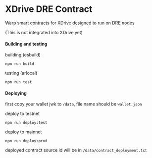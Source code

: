 # XDrive DRE Contract
Warp smart contracts for XDrive designed to run on DRE nodes

(This is not integrated into XDrive yet)

#### Building and testing
building (esbuild)
```shell
npm run build
```

testing (arlocal)
```shell
npm run test
```

#### Deploying
first copy your wallet jwk to `/data`, file name should be `wallet.json`

deploy to testnet
```shell
npm run deploy:test
```

deploy to mainnet
```shell
npm run deploy:prod
```

deployed contract source id will be in `/data/contract_deployment.txt`
